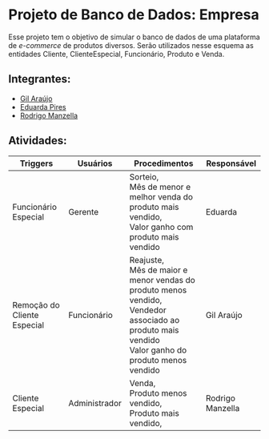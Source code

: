 # Projeto de Banco de Dados: Empresa
Esse projeto tem o objetivo de simular o banco de dados de uma plataforma de *e-commerce* de produtos diversos. Serão utilizados nesse esquema as entidades Cliente, ClienteEspecial, Funcionário, Produto e Venda.
## Integrantes:
- [Gil Araújo](https://github.com/Gil32610) 
- [Eduarda Pires](https://github.com/EduardaPires)
- [Rodrigo Manzella](https://github.com/RodManzella)

## Atividades:

| Triggers | Usuários | Procedimentos | Responsável |
|----------|-----------|--------------|-------------|
|Funcionário Especial | Gerente| Sorteio,<br>Mês de menor e melhor venda do produto mais vendido,<br> Valor ganho com produto mais vendido | Eduarda|
|Remoção do Cliente Especial| Funcionário | Reajuste,<br> Mês de maior e menor vendas do produto menos vendido,<br> Vendedor associado ao produto mais vendido <br> Valor ganho do produto menos vendido| Gil Araújo|
|Cliente Especial|Administrador| Venda,<br> Produto menos vendido,<br> Produto mais vendido,<br>| Rodrigo Manzella | 
